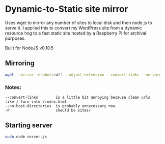 # Dynamic-to-Static site mirror

Uses wget to mirror any number of sites to local disk and then node.js to serve it. I applied this to convert my
WordPress site from a dynamic resource hog to a fast static site hosted by a Raspberry Pi for archival purposes.

Built for NodeJS v0.10.5

## Mirroring

```bash
wget --mirror -erobots=off --adjust-extension --convert-links --no-parent --page-requisites --no-host-directories -P sites/ www.mikesmullin.com
```

### Notes:

    --convert-links        is a little bit annoying because clean urls like / turn into /index.html
    --no-host-directories  is probably unnecessary now
    -P                     should be sites/

## Starting server

```bash
sudo node server.js
```
